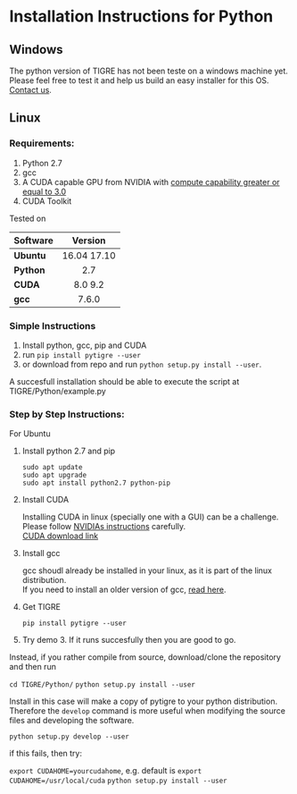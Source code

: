 Installation Instructions for Python
======

## Windows

The python version of TIGRE has not been teste on a windows machine yet. Please feel free to test it and help us build an easy installer for this OS. [Contact us](mailto:ander.biguri@gmail.com).

## Linux

### Requirements:

1. Python 2.7
2. gcc
3. A CUDA capable GPU from NVIDIA with [compute capability greater or equal to 3.0](https://en.wikipedia.org/wiki/CUDA#GPUs_supported)
4. CUDA Toolkit


Tested on

| Software        | Version           | 
| ------------- |:-------------:|
|**Ubuntu**| 16.04 17.10|
|**Python**| 2.7 |
|**CUDA**| 8.0 9.2 |
|**gcc**|  7.6.0|

### Simple Instructions

1. Install python, gcc, pip and CUDA
2. run `pip install pytigre --user`
3. or download from repo and run `python setup.py install --user`. 

A succesfull installation should be able to execute the script at TIGRE/Python/example.py


###  Step by Step Instructions:

For Ubuntu

1. Install python 2.7 and pip

	```
	sudo apt update
	sudo apt upgrade
	sudo apt install python2.7 python-pip
	```
	
2. Install CUDA

   Installing CUDA in linux (specially one with a GUI) can be a challenge. Please follow [NVIDIAs instructions](https://developer.download.nvidia.com/compute/cuda/10.0/Prod/docs/sidebar/CUDA_Installation_Guide_Linux.pdf) carefully.\
   [CUDA download link](https://developer.nvidia.com/cuda-downloads)

3. Install gcc 

   gcc shoudl already be installed in your linux, as it is part of the linux distribution.\
   If you need to install an older version of gcc, [read here](https://askubuntu.com/questions/923337/installing-an-older-gcc-version3-4-3-on-ubuntu-14-04-currently-4-8-installed).
   
4. Get TIGRE
    
	`pip install pytigre --user` 
	
6. Try demo 3. If it runs succesfully then you are good to go. 

Instead, if you rather compile from source, download/clone the repository and then run 

`cd TIGRE/Python/` 
`python setup.py install --user`

Install in this case will make a copy of pytigre to your python distribution. Therefore the `develop` command is more useful when modifying the source files and developing the software. 

`python setup.py develop --user`
	
if this fails, then try:
	
`export CUDAHOME=yourcudahome`, e.g. default is `export CUDAHOME=/usr/local/cuda`
`python setup.py install --user`
	
	
